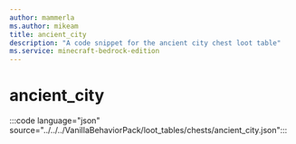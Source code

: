 ```yaml
---
author: mammerla
ms.author: mikeam
title: ancient_city
description: "A code snippet for the ancient city chest loot table"
ms.service: minecraft-bedrock-edition
---
```


# ancient_city

:::code language="json" source="../../../VanillaBehaviorPack/loot_tables/chests/ancient_city.json":::
